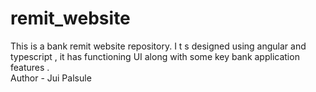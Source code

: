 # remit_website
This is a bank remit website repository. I t s designed using angular and typescript , it has functioning UI along with some key bank application features .
<br>
Author - Jui Palsule
